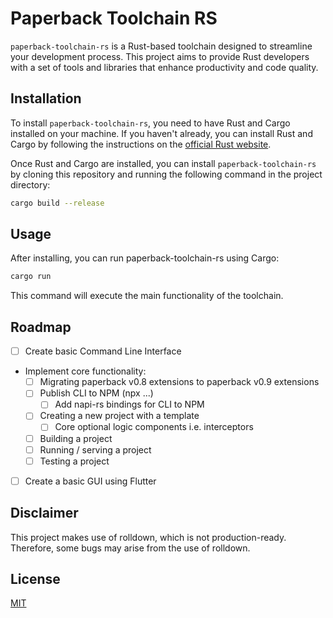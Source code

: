 # Paperback Toolchain RS

`paperback-toolchain-rs` is a Rust-based toolchain designed to streamline your development process. This project aims to provide Rust developers with a set of tools and libraries that enhance productivity and code quality.

## Installation

To install `paperback-toolchain-rs`, you need to have Rust and Cargo installed on your machine. If you haven't already, you can install Rust and Cargo by following the instructions on the [official Rust website](https://www.rust-lang.org/tools/install).

Once Rust and Cargo are installed, you can install `paperback-toolchain-rs` by cloning this repository and running the following command in the project directory:

```bash
cargo build --release
```

## Usage
After installing, you can run paperback-toolchain-rs using Cargo:
```bash
cargo run
```
This command will execute the main functionality of the toolchain.

## Roadmap
- [ ] Create basic Command Line Interface
- Implement core functionality:
  - [ ] Migrating paperback v0.8 extensions to paperback v0.9 extensions
  - [ ] Publish CLI to NPM (npx ...)
    - [ ] Add napi-rs bindings for CLI to NPM
  - [ ] Creating a new project with a template
    - [ ] Core optional logic components i.e. interceptors
  - [ ] Building a project
  - [ ] Running / serving a project
  - [ ] Testing a project
- [ ] Create a basic GUI using Flutter

## Disclaimer
This project makes use of rolldown, which is not production-ready.
Therefore, some bugs may arise from the use of rolldown.
 
## License
[MIT](LICENSE.md)
